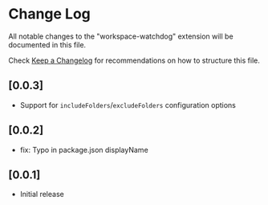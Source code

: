# Change Log

All notable changes to the "workspace-watchdog" extension will be documented in this file.

Check [Keep a Changelog](http://keepachangelog.com/) for recommendations on how to structure this file.

## [0.0.3]

- Support for `includeFolders`/`excludeFolders` configuration options

## [0.0.2]

- fix: Typo in package.json displayName

## [0.0.1]

- Initial release
